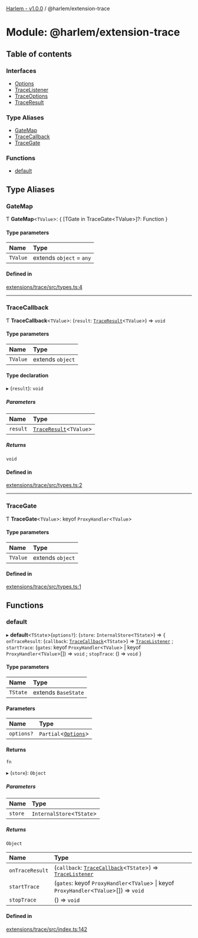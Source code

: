 [Harlem - v1.0.0](../index.md) / @harlem/extension-trace

# Module: @harlem/extension-trace

## Table of contents

### Interfaces

- [Options](../interfaces/harlem_extension_trace.Options.md)
- [TraceListener](../interfaces/harlem_extension_trace.TraceListener.md)
- [TraceOptions](../interfaces/harlem_extension_trace.TraceOptions.md)
- [TraceResult](../interfaces/harlem_extension_trace.TraceResult.md)

### Type Aliases

- [GateMap](harlem_extension_trace.md#gatemap)
- [TraceCallback](harlem_extension_trace.md#tracecallback)
- [TraceGate](harlem_extension_trace.md#tracegate)

### Functions

- [default](harlem_extension_trace.md#default)

## Type Aliases

### GateMap

Ƭ **GateMap**<`TValue`\>: { [TGate in TraceGate<TValue\>]?: Function }

#### Type parameters

| Name | Type |
| :------ | :------ |
| `TValue` | extends `object` = `any` |

#### Defined in

[extensions/trace/src/types.ts:4](https://github.com/andrewcourtice/harlem/blob/ca8d117/extensions/trace/src/types.ts#L4)

___

### TraceCallback

Ƭ **TraceCallback**<`TValue`\>: (`result`: [`TraceResult`](../interfaces/harlem_extension_trace.TraceResult.md)<`TValue`\>) => `void`

#### Type parameters

| Name | Type |
| :------ | :------ |
| `TValue` | extends `object` |

#### Type declaration

▸ (`result`): `void`

##### Parameters

| Name | Type |
| :------ | :------ |
| `result` | [`TraceResult`](../interfaces/harlem_extension_trace.TraceResult.md)<`TValue`\> |

##### Returns

`void`

#### Defined in

[extensions/trace/src/types.ts:2](https://github.com/andrewcourtice/harlem/blob/ca8d117/extensions/trace/src/types.ts#L2)

___

### TraceGate

Ƭ **TraceGate**<`TValue`\>: keyof `ProxyHandler`<`TValue`\>

#### Type parameters

| Name | Type |
| :------ | :------ |
| `TValue` | extends `object` |

#### Defined in

[extensions/trace/src/types.ts:1](https://github.com/andrewcourtice/harlem/blob/ca8d117/extensions/trace/src/types.ts#L1)

## Functions

### default

▸ **default**<`TState`\>(`options?`): (`store`: `InternalStore`<`TState`\>) => { `onTraceResult`: (`callback`: [`TraceCallback`](harlem_extension_trace.md#tracecallback)<`TState`\>) => [`TraceListener`](../interfaces/harlem_extension_trace.TraceListener.md) ; `startTrace`: (`gates`: keyof `ProxyHandler`<`TValue`\> \| keyof `ProxyHandler`<`TValue`\>[]) => `void` ; `stopTrace`: () => `void`  }

#### Type parameters

| Name | Type |
| :------ | :------ |
| `TState` | extends `BaseState` |

#### Parameters

| Name | Type |
| :------ | :------ |
| `options?` | `Partial`<[`Options`](../interfaces/harlem_extension_trace.Options.md)\> |

#### Returns

`fn`

▸ (`store`): `Object`

##### Parameters

| Name | Type |
| :------ | :------ |
| `store` | `InternalStore`<`TState`\> |

##### Returns

`Object`

| Name | Type |
| :------ | :------ |
| `onTraceResult` | (`callback`: [`TraceCallback`](harlem_extension_trace.md#tracecallback)<`TState`\>) => [`TraceListener`](../interfaces/harlem_extension_trace.TraceListener.md) |
| `startTrace` | (`gates`: keyof `ProxyHandler`<`TValue`\> \| keyof `ProxyHandler`<`TValue`\>[]) => `void` |
| `stopTrace` | () => `void` |

#### Defined in

[extensions/trace/src/index.ts:142](https://github.com/andrewcourtice/harlem/blob/ca8d117/extensions/trace/src/index.ts#L142)
